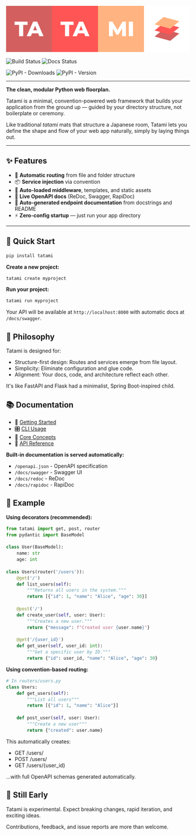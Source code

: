 ![Tatami Logo](https://raw.githubusercontent.com/ibonn/tatami/refs/heads/main/images/tatami-logo.png)

![Build Status](https://img.shields.io/github/actions/workflow/status/ibonn/tatami/pypi-publish.yml?style=flat-square)
![Docs Status](https://img.shields.io/github/actions/workflow/status/ibonn/tatami/gh-pages.yml?label=docs&style=flat-square)

![PyPI - Downloads](https://img.shields.io/pypi/dm/tatami?style=flat-square)
![PyPI - Version](https://img.shields.io/pypi/v/tatami?style=flat-square)

---

**The clean, modular Python web floorplan.**

Tatami is a minimal, convention-powered web framework that builds your application from the ground up — guided by your directory structure, not boilerplate or ceremony.

Like traditional *tatami* mats that structure a Japanese room, Tatami lets you define the shape and flow of your web app naturally, simply by laying things out.

---

## ✨ Features

- 🔁 **Automatic routing** from file and folder structure
- 📦 **Service injection** via convention
- 🧩 **Auto-loaded middleware**, templates, and static assets
- 📖 **Live OpenAPI docs** (ReDoc, Swagger, RapiDoc)
- 🧠 **Auto-generated endpoint documentation** from docstrings and README
- ⚡ **Zero-config startup** — just run your app directory

---

## 🚀 Quick Start

```bash
pip install tatami
```

**Create a new project:**
```bash
tatami create myproject
```

**Run your project:**
```bash
tatami run myproject
```

Your API will be available at `http://localhost:8000` with automatic docs at `/docs/swagger`.

## 🧠 Philosophy

Tatami is designed for:

* Structure-first design: Routes and services emerge from file layout.
* Simplicity: Eliminate configuration and glue code.
* Alignment: Your docs, code, and architecture reflect each other.

It's like FastAPI and Flask had a minimalist, Spring Boot-inspired child.

## 📚 Documentation

* 🚀 [Getting Started](https://tatami-framework.readthedocs.io/en/latest/getting_started.html)
* 🎛️ [CLI Usage](https://tatami-framework.readthedocs.io/en/latest/the_cli.html)
* 🧠 [Core Concepts](https://tatami-framework.readthedocs.io/en/latest/concepts.html)
* 📖 [API Reference](https://tatami-framework.readthedocs.io/en/latest/api/tatami.html)

**Built-in documentation is served automatically:**
- `/openapi.json` - OpenAPI specification
- `/docs/swagger` - Swagger UI
- `/docs/redoc` - ReDoc
- `/docs/rapidoc` - RapiDoc

## 🔌 Example

**Using decorators (recommended):**
```python
from tatami import get, post, router
from pydantic import BaseModel

class User(BaseModel):
    name: str
    age: int

class Users(router('/users')):
    @get('/')
    def list_users(self):
        """Returns all users in the system."""
        return [{"id": 1, "name": "Alice", "age": 30}]

    @post('/')
    def create_user(self, user: User):
        """Creates a new user."""
        return {"message": f"Created user {user.name}"}

    @get('/{user_id}')
    def get_user(self, user_id: int):
        """Get a specific user by ID."""
        return {"id": user_id, "name": "Alice", "age": 30}
```

**Using convention-based routing:**
```python
# In routers/users.py
class Users:
    def get_users(self):
        """List all users"""
        return [{"id": 1, "name": "Alice"}]
    
    def post_user(self, user: User):
        """Create a new user"""
        return {"created": user.name}
```

This automatically creates:
* GET /users/
* POST /users/
* GET /users/{user_id}

...with full OpenAPI schemas generated automatically.

## 🌱 Still Early

Tatami is experimental. Expect breaking changes, rapid iteration, and exciting ideas.

Contributions, feedback, and issue reports are more than welcome.